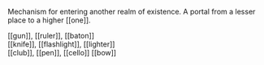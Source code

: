 Mechanism for entering another realm of existence. A portal from a lesser place to a higher [[one]].

[[gun]], [[ruler]], [[baton]]  
[[knife]], [[flashlight]], [[lighter]]  
[[club]], [[pen]], [[cello]] [[bow]]
